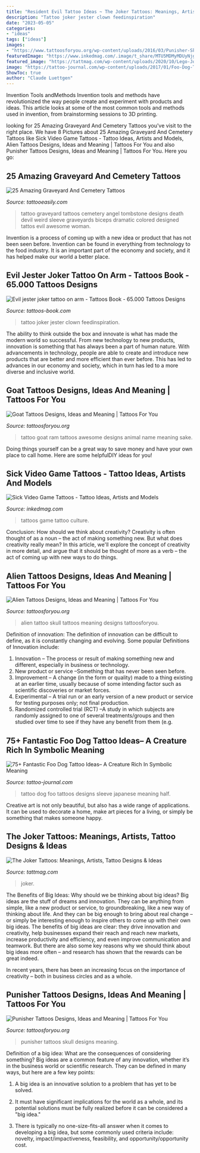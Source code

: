 ```yaml
---
title: "Resident Evil Tattoo Ideas ~ The Joker Tattoos: Meanings, Artists, Tattoo Designs &amp; Ideas"
description: "Tattoo joker jester clown feedinspiration"
date: "2023-05-05"
categories:
- "ideas"
tags: ["ideas"]
images:
- "https://www.tattoosforyou.org/wp-content/uploads/2016/03/Punisher-Skull-Tattoos.jpg"
featuredImage: "https://www.inkedmag.com/.image/t_share/MTU5MDMyMDUyNjg0ODkxNzk3/raydoestattoos.png"
featured_image: "https://tattmag.com/wp-content/uploads/2020/10/Lego-Joker-Tattoo-2.jpg"
image: "https://tattoo-journal.com/wp-content/uploads/2017/01/Foo-Dog-Tattoo-66-765x950.jpg"
ShowToc: true
author: "Claude Luettgen"
---
```



Invention Tools andMethods
Invention tools and methods have revolutionized the way people create and experiment with products and ideas. This article looks at some of the most common tools and methods used in invention, from brainstorming sessions to 3D printing.

	

		
looking for 25 Amazing Graveyard And Cemetery Tattoos you've visit to the right place. We have 8 Pictures about 25 Amazing Graveyard And Cemetery Tattoos like Sick Video Game Tattoos - Tattoo Ideas, Artists and Models, Alien Tattoos Designs, Ideas and Meaning | Tattoos For You and also Punisher Tattoos Designs, Ideas and Meaning | Tattoos For You. Here you go:
		
    
## 25 Amazing Graveyard And Cemetery Tattoos

<img loading=lazy src="http://www.tattooeasily.com/wp-content/uploads/2013/08/Graveyard-And-Cemetery-Tattoos-2.jpg" onerror="this.onerror=null;this.src='https://tse2.mm.bing.net/th?id=OIP.Mv8U1AAExCjby9lqGdlsuAHaMo&amp;pid=15.1';" alt="25 Amazing Graveyard And Cemetery Tattoos">

_Source: tattooeasily.com_

>tattoo graveyard tattoos cemetery angel tombstone designs death devil weird sleeve graveyards biceps dramatic colored designed tattos evil awesome woman. 

	

Invention is a process of coming up with a new idea or product that has not been seen before. Invention can be found in everything from technology to the food industry. It is an important part of the economy and society, and it has helped make our world a better place.

    
## Evil Jester Joker Tattoo On Arm - Tattoos Book - 65.000 Tattoos Designs

<img loading=lazy src="https://tattoos-book.com/wp-content/uploads/2016/02/evil-jester-joker-tattoo-on-arm.jpg" onerror="this.onerror=null;this.src='https://tse1.mm.bing.net/th?id=OIP.1Vcqm64Er_G_95LeZ4eRCQHaJ4&amp;pid=15.1';" alt="Evil jester joker tattoo on arm - Tattoos Book - 65.000 Tattoos Designs">

_Source: tattoos-book.com_

>tattoo joker jester clown feedinspiration. 

	

The ability to think outside the box and innovate is what has made the modern world so successful. From new technology to new products, innovation is something that has always been a part of human nature. With advancements in technology, people are able to create and introduce new products that are better and more efficient than ever before. This has led to advances in our economy and society, which in turn has led to a more diverse and inclusive world.

    
## Goat Tattoos Designs, Ideas And Meaning | Tattoos For You

<img loading=lazy src="https://www.tattoosforyou.org/wp-content/uploads/2016/03/Images-of-Goat-Tattoo.jpg" onerror="this.onerror=null;this.src='https://tse4.mm.bing.net/th?id=OIP.bUPAAfeRJBpBgOl1kaiqngAAAA&amp;pid=15.1';" alt="Goat Tattoos Designs, Ideas and Meaning | Tattoos For You">

_Source: tattoosforyou.org_

>tattoo goat ram tattoos awesome designs animal name meaning sake. 

	

Doing things yourself can be a great way to save money and have your own place to call home. Here are some helpfulDIY ideas for you!

    
## Sick Video Game Tattoos - Tattoo Ideas, Artists And Models

<img loading=lazy src="https://www.inkedmag.com/.image/t_share/MTU5MDMyMDUyNjg0ODkxNzk3/raydoestattoos.png" onerror="this.onerror=null;this.src='https://tse1.mm.bing.net/th?id=OIP.MzIdLaL51SzKPqLapMBpwQHaHY&amp;pid=15.1';" alt="Sick Video Game Tattoos - Tattoo Ideas, Artists and Models">

_Source: inkedmag.com_

>tattoos game tattoo culture. 

	

Conclusion: How should we think about creativity?
Creativity is often thought of as a noun – the act of making something new. But what does creativity really mean? In this article, we'll explore the concept of creativity in more detail, and argue that it should be thought of more as a verb – the act of coming up with new ways to do things.

    
## Alien Tattoos Designs, Ideas And Meaning | Tattoos For You

<img loading=lazy src="https://www.tattoosforyou.org/wp-content/uploads/2016/05/Alien-Skull-Tattoo.jpg" onerror="this.onerror=null;this.src='https://tse3.mm.bing.net/th?id=OIP.Fe8Q85QbSUTACUr3Y30T4gHaKF&amp;pid=15.1';" alt="Alien Tattoos Designs, Ideas and Meaning | Tattoos For You">

_Source: tattoosforyou.org_

>alien tattoo skull tattoos meaning designs tattoosforyou. 

	

Definition of innovation:
The definition of innovation can be difficult to define, as it is constantly changing and evolving. Some popular Definitions of Innovation include:
1. Innovation – The process or result of making something new and different, especially in business or technology.
2. New product or service –Something that has never been seen before.
3. Improvement – A change (in the form or quality) made to a thing existing at an earlier time, usually because of some intending factor such as scientific discoveries or market forces.
4. Experimental – A trial run or an early version of a new product or service for testing purposes only; not final production. 
5. Randomized controlled trial (RCT) –A study in which subjects are randomly assigned to one of several treatments/groups and then studied over time to see if they have any benefit from them (e.g.

    
## 75+ Fantastic Foo Dog Tattoo Ideas– A Creature Rich In Symbolic Meaning

<img loading=lazy src="https://tattoo-journal.com/wp-content/uploads/2017/01/Foo-Dog-Tattoo-66-765x950.jpg" onerror="this.onerror=null;this.src='https://tse1.mm.bing.net/th?id=OIP.WTjMTnPsinm1ofvt7Y7BbwHaJM&amp;pid=15.1';" alt="75+ Fantastic Foo Dog Tattoo Ideas– A Creature Rich In Symbolic Meaning">

_Source: tattoo-journal.com_

>tattoo dog foo tattoos designs sleeve japanese meaning half. 

	

Creative art is not only beautiful, but also has a wide range of applications. It can be used to decorate a home, make art pieces for a living, or simply be something that makes someone happy.

    
## The Joker Tattoos: Meanings, Artists, Tattoo Designs &amp; Ideas

<img loading=lazy src="https://tattmag.com/wp-content/uploads/2020/10/Lego-Joker-Tattoo-2.jpg" onerror="this.onerror=null;this.src='https://tse1.mm.bing.net/th?id=OIP.UzWIYVNz61tgqF1741ldSwHaPp&amp;pid=15.1';" alt="The Joker Tattoos: Meanings, Artists, Tattoo Designs &amp; Ideas">

_Source: tattmag.com_

>joker. 

	

The Benefits of Big Ideas: Why should we be thinking about big ideas?
Big ideas are the stuff of dreams and innovation. They can be anything from simple, like a new product or service, to groundbreaking, like a new way of thinking about life. And they can be big enough to bring about real change – or simply be interesting enough to inspire others to come up with their own big ideas.
The benefits of big ideas are clear: they drive innovation and creativity, help businesses expand their reach and reach new markets, increase productivity and efficiency, and even improve communication and teamwork. But there are also some key reasons why we should think about big ideas more often – and research has shown that the rewards can be great indeed.

In recent years, there has been an increasing focus on the importance of creativity – both in business circles and as a whole.

    
## Punisher Tattoos Designs, Ideas And Meaning | Tattoos For You

<img loading=lazy src="https://www.tattoosforyou.org/wp-content/uploads/2016/03/Punisher-Skull-Tattoos.jpg" onerror="this.onerror=null;this.src='https://tse2.mm.bing.net/th?id=OIP.ib1JdcsHJCqfTmpHHCzHUwAAAA&amp;pid=15.1';" alt="Punisher Tattoos Designs, Ideas and Meaning | Tattoos For You">

_Source: tattoosforyou.org_

>punisher tattoos skull designs meaning. 

	

Definition of a big idea: What are the consequences of considering something?
Big ideas are a common feature of any innovation, whether it’s in the business world or scientific research. They can be defined in many ways, but here are a few key points:
1. A big idea is an innovative solution to a problem that has yet to be solved.

2. It must have significant implications for the world as a whole, and its potential solutions must be fully realized before it can be considered a "big idea."

3. There is typically no one-size-fits-all answer when it comes to developing a big idea, but some commonly used criteria include: novelty, impact/impactiveness, feasibility, and opportunity/opportunity cost. 

